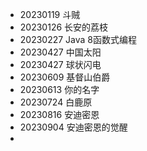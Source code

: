 - 20230119 斗贼
- 20230126 长安的荔枝
- 20230227 Java 8函数式编程
- 20230427 中国太阳
- 20230427 球状闪电
- 20230609 基督山伯爵
- 20230613 你的名字
- 20230724 白鹿原
- 20230816 安迪密恩
- 20230904 安迪密恩的觉醒
-